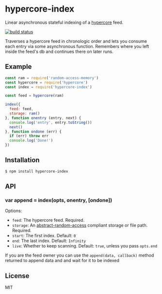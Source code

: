 
# hypercore-index

Linear asynchronous stateful indexing of a
[hypercore](https://github.com/mafintosh/hypercore) feed.

[![build status](https://travis-ci.org/juliangruber/hypercore-index.svg?branch=master)](http://travis-ci.org/juliangruber/hypercore-index)

Traverses a hypercore feed in chronologic order and lets you consume each
entry via some asynchronous function. Remembers where you left inside the
feed's db and continues there on later runs.

## Example

```js
const ram = require('random-access-memory')
const hypercore = require('hypercore')
const index = require('hypercore-index')

const feed = hypercore(ram)

index({
  feed: feed,
  storage: ram()
}, function onentry (entry, next) {
  console.log('entry', entry.toString())
  next()
}, function ondone (err) {
  if (err) throw err
  console.log('Done!')
})
```

## Installation

```bash
$ npm install hypercore-index
```

## API

### var append = index(opts, onentry, [ondone])

Options:

- `feed`: The hypercore feed. Required.
- `storage`: An [abstract-random-access](https://github.com/juliangruber/abstract-random-access) compliant storage or file path. Required.
- `start`: The first index. Default: `0`
- `end`: The last index. Default: `Infinity`
- `live`: Whether to keep scanning. Default: `true`, unless you pass `opts.end`

If you are the feed owner you can use the `append(data, callback)` method returned to append
data and and wait for it to be indexed

## License

MIT
